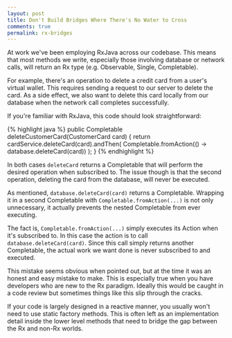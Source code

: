 ```yaml
---
layout: post
title: Don't Build Bridges Where There's No Water to Cross
comments: true
permalink: rx-bridges
---
```


<!-- excerpt.start -->
At work we've been employing RxJava across our codebase. This means that most methods we write, especially those involving database or network calls, will return an Rx type (e.g. Observable, Single, Completable).

For example, there's an operation to delete a credit card from a user's virtual wallet. This requires sending a request to our server to delete the card. As a side effect, we also want to delete this card locally from our database when the network call completes successfully.
<!-- excerpt.end -->

If you're familiar with RxJava, this code should look straightforward:

{% highlight java %}
public Completable deleteCustomerCard(CustomerCard card) {
  return cardService.deleteCard(card).andThen(
          Completable.fromAction(() -> database.deleteCard(card))
  );
}
{% endhighlight %}

In both cases `deleteCard` returns a Completable that will perform the desired operation when subscribed to. The issue though is that the second operation, deleting the card from the database, will never be executed.

As mentioned, `database.deleteCard(card)` returns a Completable. Wrapping it in a second Completable with `Completable.fromAction(...)` is not only unnecessary, it actually prevents the nested Completable from ever executing.

The fact is, `Completable.fromAction(...)` simply executes its Action when it's subscribed to. In this case the action is to call `database.deleteCard(card)`. Since this call simply returns another Completable, the actual work we want done is never subscribed to and executed.

This mistake seems obvious when pointed out, but at the time it was an honest and easy mistake to make. This is especially true when you have developers who are new to the Rx paradigm. Ideally this would be caught in a code review but sometimes things like this slip through the cracks.

If your code is largely designed in a reactive manner, you usually won't need to use static factory methods. This is often left as an implementation detail inside the lower level methods that need to bridge the gap between the Rx and non-Rx worlds.
